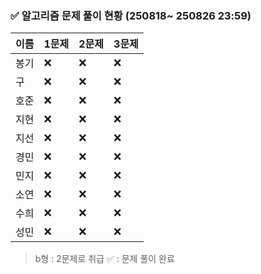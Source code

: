 ### ✅ 알고리즘 문제 풀이 현황 (250818~ 250826 23:59)

| 이름   | 1문제 | 2문제 | 3문제 | 
|--------|--------|--------|--------|
| 봉기     |❌      | ❌     | ❌     | 
| 구     | ❌     | ❌     | ❌     | 
| 호준   | ❌     | ❌     | ❌     | 
| 지현   | ❌     | ❌     | ❌     | 
| 지선   | ❌     | ❌     | ❌     | 
| 경민   | ❌     | ❌     | ❌     | 
| 민지   | ❌     | ❌     | ❌     | 
| 소연   | ❌     | ❌     | ❌     | 
| 수희   | ❌     | ❌     | ❌     | 
| 성민   | ❌     | ❌     | ❌     | 

> b형 : 2문제로 취급
> ✅ : 문제 풀이 완료
